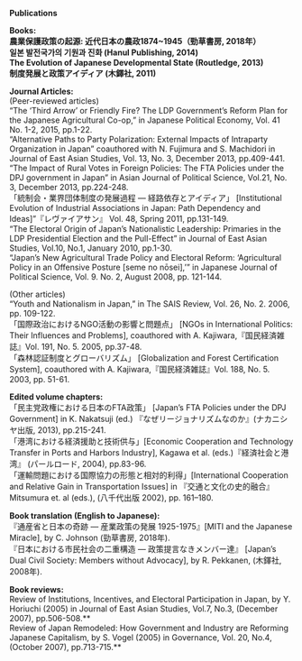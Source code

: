 **Publications**
  
**Books:  
農業保護政策の起源: 近代日本の農政1874~1945（勁草書房, 2018年）  
일본 발전국가의 기원과 진화 (Hanul Publishing, 2014)  
The Evolution of Japanese Developmental State (Routledge, 2013)  
制度発展と政策アイディア (木鐸社, 2011)**  

**Journal Articles:**  
(Peer-reviewed articles)  
“The ‘Third Arrow’ or Friendly Fire? The LDP Government’s Reform Plan for the Japanese Agricultural Co-op,” in Japanese Political Economy, Vol. 41 No. 1-2, 2015, pp.1-22.  
“Alternative Paths to Party Polarization: External Impacts of Intraparty Organization in Japan” coauthored with N. Fujimura and S. Machidori in Journal of East Asian Studies, Vol. 13, No. 3, December 2013, pp.409-441.  
“The Impact of Rural Votes in Foreign Policies: The FTA Policies under the DPJ government in Japan” in Asian Journal of Political Science, Vol.21, No. 3, December 2013, pp.224-248.  
「統制会・業界団体制度の発展過程 ― 経路依存とアイディア」 [Institutional Evolution of Industrial Associations in Japan: Path Dependency and Ideas]”『レヴァイアサン』 Vol. 48, Spring 2011, pp.131-149.  
“The Electoral Origin of Japan’s Nationalistic Leadership: Primaries in the LDP Presidential Election and the Pull-Effect” in Journal of East Asian Studies, Vol.10, No.1, January 2010, pp.1-30.  
“Japan’s New Agricultural Trade Policy and Electoral Reform: ‘Agricultural Policy in an Offensive Posture [seme no nōsei],’” in Japanese Journal of Political Science, Vol. 9. No. 2, August 2008, pp. 121-144.  
  
(Other articles)  
“Youth and Nationalism in Japan,” in The SAIS Review, Vol. 26, No. 2. 2006, pp. 109-122.  
「国際政治におけるNGO活動の影響と問題点」 [NGOs in International Politics: Their Influences and Problems], coauthored with A. Kajiwara,『国民経済雑誌』Vol. 191, No. 5. 2005, pp.37-48.  
「森林認証制度とグローバリズム」 [Globalization and Forest Certification System], coauthored with A. Kajiwara,『国民経済雑誌』Vol. 188, No. 5. 2003, pp. 51-61.  
  
**Edited volume chapters:**  
「民主党政権における日本のFTA政策」 [Japan’s FTA Policies under the DPJ Government] in K. Nakatsuji (ed.) 『なぜリージョナリズムなのか』(ナカニシヤ出版, 2013), pp.215-241.  
「港湾における経済援助と技術供与」[Economic Cooperation and Technology Transfer in Ports and Harbors Industry], Kagawa et al. (eds.)『経済社会と港湾』 (パールロード, 2004), pp.83-96.  
「運輸問題における国際協力の形態と相対的利得」[International Cooperation and Relative Gain in Transportation Issues] in 『交通と文化の史的融合』Mitsumura et. al (eds.), (八千代出版 2002), pp. 161–180.
  
**Book translation (English to Japanese):**  
『通産省と日本の奇跡 — 産業政策の発展 1925-1975』[MITI and the Japanese Miracle], by C. Johnson (勁草書房, 2018年).  
『日本における市民社会の二重構造 — 政策提言なきメンバー達』 [Japan’s Dual Civil Society: Members without Advocacy], by R. Pekkanen, (木鐸社, 2008年).  　　
  
**Book reviews:**  
Review of Institutions, Incentives, and Electoral Participation in Japan, by Y. Horiuchi (2005) in Journal of East Asian Studies, Vol.7, No.3, (December 2007), pp.506-508.**  
Review of Japan Remodeled: How Government and Industry are Reforming Japanese Capitalism, by S. Vogel (2005) in Governance, Vol. 20, No.4, (October 2007), pp.713-715.**  
   
